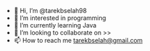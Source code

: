 - 👋 Hi, I’m @tarekbselah98
- 👀 I’m interested in programming 
- 🌱 I’m currently learning Java
- 💞️ I’m looking to collaborate on >>
- 📫 How to reach me tarekbselah@gmail.com

<!---
tarekbselah98/tarekbselah98 is a ✨ special ✨ repository because its `README.md` (this file) appears on your GitHub profile.
You can click the Preview link to take a look at your changes.
--->
